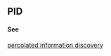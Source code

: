 ## PID

<h4>See</h4><p><a href="percolated-information-discovery">percolated information discovery</a></p>

